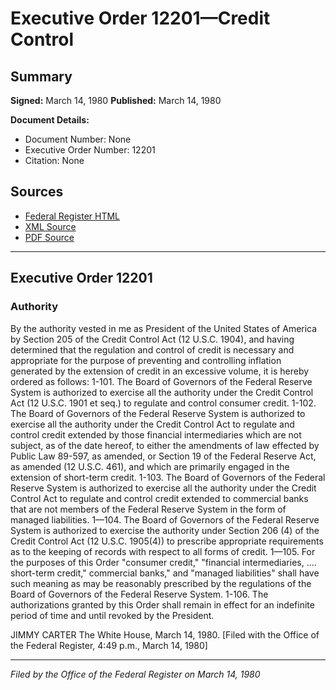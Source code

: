 # Executive Order 12201—Credit Control

## Summary

**Signed:** March 14, 1980
**Published:** March 14, 1980

**Document Details:**
- Document Number: None
- Executive Order Number: 12201
- Citation: None

## Sources
- [Federal Register HTML](https://www.presidency.ucsb.edu/documents/executive-order-12201-credit-control)
- [XML Source](None)
- [PDF Source](None)

---

## Executive Order 12201

### Authority

By the authority vested in me as President of the United States of America by Section 205 of the Credit Control Act (12 U.S.C. 1904), and having determined that the regulation and control of credit is necessary and appropriate for the purpose of preventing and controlling inflation generated by the extension of credit in an excessive volume, it is hereby ordered as follows:
1-101. The Board of Governors of the Federal Reserve System is authorized to exercise all the authority under the Credit Control Act (12 U.S.C. 1901 et seq.) to regulate and control consumer credit.
1-102. The Board of Governors of the Federal Reserve System is authorized to exercise all the authority under the Credit Control Act to regulate and control credit extended by those financial intermediaries which are not subject, as of the date hereof, to either the amendments of law effected by Public Law 89-597, as amended, or Section 19 of the Federal Reserve Act, as amended (12 U.S.C. 461), and which are primarily engaged in the extension of short-term credit.
1-103. The Board of Governors of the Federal Reserve System is authorized to exercise all the authority under the Credit Control Act to regulate and control credit extended to commercial banks that are not members of the Federal Reserve System in the form of managed liabilities.
1—104. The Board of Governors of the Federal Reserve System is authorized to exercise the authority under Section 206 (4) of the Credit Control Act (12 U.S.C. 1905(4)) to prescribe appropriate requirements as to the keeping of records with respect to all forms of credit.
1—105. For the purposes of this Order "consumer credit," "financial intermediaries, .... short-term credit," commercial banks," and "managed liabilities" shall have such meaning as may be reasonably prescribed by the regulations of the Board of Governors of the Federal Reserve System.
1-106. The authorizations granted by this Order shall remain in effect for an indefinite period of time and until revoked by the President.

JIMMY CARTER
The White House,
March 14, 1980.
[Filed with the Office of the Federal Register, 4:49 p.m., March 14, 1980]

---

*Filed by the Office of the Federal Register on March 14, 1980*
